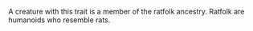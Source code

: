 A creature with this trait is a member of the ratfolk ancestry. Ratfolk are humanoids who resemble rats.